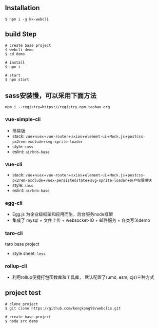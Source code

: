## Installation
```
$ npm i -g kk-webcli
```

## build Step
```
# create base project
$ webcli demo
$ cd demo

# install
$ npm i

# start
$ npm start
```
## sass安装慢，可以采用下面方法
```
npm i --registry=https://registry.npm.taobao.org
```

### vue-simple-cli
- 简易版
- stack: `vue`+`vuex`+`vue-router`+`axios`+`element-ui`+`Mock.js`+`postcss-px2rem-exclude`+`svg-sprite-loader`
- style: `sass`
- eslint: `airbnb-base`

### vue-cli
- stack: `vue`+`vuex`+`vue-router`+`axios`+`element-ui`+`Mock.js`+`postcss-px2rem-exclude`+`vuex-persistedstate`+`svg-sprite-loader`+`用户权限模块`
- style: `sass`
- eslint: `airbnb-base`


### egg-cli
- Egg.js 为企业级框架和应用而生，后台服务node框架
- 集成了 mysql + 文件上传 + websocket-IO + 邮件服务 + 各类写法demo

### taro-cli
taro base project
- style sheet: `less`

### rollup-cli
- 利用rollup便捷打包函数库和工具库， 默认配置了(umd, esm, cjs)三种方式

## project test
```
# clone project
$ git clone https://github.com/kongkong99/webclis.git

# create base project 
$ node src demo

```
